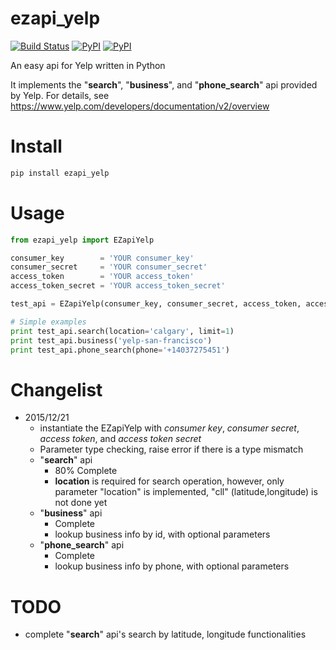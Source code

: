 # ezapi_yelp
[![Build Status](https://travis-ci.org/zehengl/ezapi_yelp.svg?branch=master)](https://travis-ci.org/zehengl/ezapi_yelp) [![PyPI](https://img.shields.io/pypi/dm/ezapi-yelp.svg)](https://pypi.python.org/pypi/ezapi-yelp) [![PyPI](https://img.shields.io/pypi/v/ezapi_yelp.svg)](https://pypi.python.org/pypi/ezapi-yelp)

An easy api for Yelp written in Python

It implements the "**search**", "**business**", and "**phone_search**" api provided by Yelp. For details, see https://www.yelp.com/developers/documentation/v2/overview

# Install
```bash
pip install ezapi_yelp
```

# Usage
```python
from ezapi_yelp import EZapiYelp

consumer_key        = 'YOUR consumer_key'
consumer_secret     = 'YOUR consumer_secret'
access_token        = 'YOUR access_token'
access_token_secret = 'YOUR access_token_secret'

test_api = EZapiYelp(consumer_key, consumer_secret, access_token, access_token_secret)

# Simple examples
print test_api.search(location='calgary', limit=1)
print test_api.business('yelp-san-francisco')
print test_api.phone_search(phone='+14037275451')
```

# Changelist
* 2015/12/21
    - instantiate the EZapiYelp with *consumer key*, *consumer secret*, *access token*, and *access token secret*
    - Parameter type checking, raise error if there is a type mismatch
    - "**search**" api
        + 80% Complete
        + **location** is required for search operation, however, only parameter "location" is implemented, "cll" (latitude,longitude) is not done yet
    - "**business**" api
        + Complete
        + lookup business info by id, with optional parameters
    - "**phone_search**" api
        + Complete
        + lookup business info by phone, with optional parameters

# TODO
- complete "**search**" api's search by latitude, longitude functionalities

